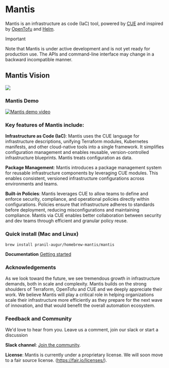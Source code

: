 # Mantis 

Mantis is an infrastructure as code (IaC) tool,
powered by [CUE](https://cuelang.org/)
and inspired by [OpenTofu](https://opentofu.org/) and [Helm](https://helm.sh/).

> [!IMPORTANT]
> Note that Mantis is under active development and is not yet ready for production use.
> The APIs and command-line interface may change in a backward incompatible manner.


## Mantis Vision
![](https://github.com/pranil-augur/mantis/blob/5db82db255a3e2af02288699af5a0af83d8a0cfd/mantis_vision.png)


### Mantis Demo
[![Mantis demo video](https://github.com/pranil-augur/mantis/blob/deeb5c8a99a70d2c20f1854eabe0bcba49abbd40/mantis_thumbnail.png)](https://www.loom.com/share/b8c48935df8f4752b305e64fc3bb3845)

### Key features of Mantis include:

**Infrastructure as Code (IaC)**: Mantis uses the CUE language for infrastructure descriptions, unifying Terraform modules, Kubernetes manifests, and other cloud-native tools into a single framework. It simplifies configuration management and enables reusable, version-controlled infrastructure blueprints. Mantis treats configuration as data.

**Package Management**: Mantis introduces a package management system for reusable infrastructure components by leveraging CUE modules. This enables consistent, versioned infrastructure configurations across environments and teams.

**Built-in Policies**: Mantis leverages CUE to allow teams to define and enforce security, compliance, and operational policies directly within configurations. Policies ensure that infrastructure adheres to standards before deployment, reducing misconfigurations and maintaining compliance. Mantis via CUE enables better collaboration between security and dev teams through efficient and granular policy reuse.  


### Quick install (Mac and Linux)
```
brew install pranil-augur/homebrew-mantis/mantis
```

**Documentation**
[Getting started](https://mantis.getaugur.ai/docs/getting_started/installation)

### Acknowledgements
As we look toward the future, we see tremendous growth in infrastructure demands, both in scale and complexity. Mantis builds on the strong shoulders of Terraform, OpenTofu and CUE and we deeply appreciate their work. We believe Mantis will play a critical role in helping organizations scale their infrastructure more efficiently as they prepare for the next wave of innovation, and that would benefit the overall automation ecosystem.

### Feedback and Community
We'd love to hear from you. Leave us a comment, join our slack or start a discussion 

**Slack channel**: [Join the community](https://mantiscommunity.slack.com/).

**License**: Mantis is currently under a proprietary license. We will soon move to a fair source license. (https://fair.io/licenses/).

